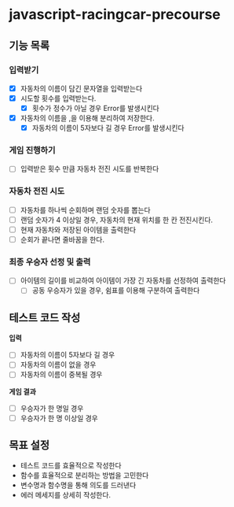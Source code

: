 # javascript-racingcar-precourse

## 기능 목록

### 입력받기

- [x] 자동차의 이름이 담긴 문자열을 입력받는다
- [x] 시도할 횟수를 입력받는다.
  - [x] 횟수가 정수가 아닐 경우 Error를 발생시킨다
- [x] 자동차의 이름을 ,을 이용해 분리하여 저장한다.
  - [x] 자동차의 이름이 5자보다 길 경우 Error를 발생시킨다

### 게임 진행하기

- [ ] 입력받은 횟수 만큼 자동차 전진 시도를 반복한다

### 자동차 전진 시도

- [ ] 자동차를 하나씩 순회하며 랜덤 숫자를 뽑는다
- [ ] 랜덤 숫자가 4 이상일 경우, 자동차의 현재 위치를 한 칸 전진시킨다.
- [ ] 현재 자동차와 저장된 아이템을 출력한다
- [ ] 순회가 끝나면 줄바꿈을 한다.

### 최종 우승자 선정 및 출력

- [ ] 아이템의 길이를 비교하여 아이템이 가장 긴 자동차를 선정하여 출력한다
  - [ ] 공동 우승자가 있을 경우, 쉼표를 이용해 구분하여 출력한다

## 테스트 코드 작성

**입력**

- [ ] 자동차의 이름이 5자보다 길 경우
- [ ] 자동차의 이름이 없을 경우
- [ ] 자동차의 이름이 중복될 경우

**게임 결과**

- [ ] 우승자가 한 명일 경우
- [ ] 우승자가 한 명 이상일 경우

## 목표 설정

- 테스트 코드를 효율적으로 작성한다
- 함수를 효율적으로 분리하는 방법을 고민한다
- 변수명과 함수명을 통해 의도를 드러낸다
- 에러 메세지를 상세히 작성한다.
